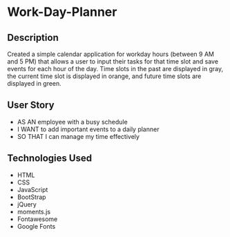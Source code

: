 # Work-Day-Planner


## Description
Created a simple calendar application for workday hours (between 9 AM and 5 PM) that allows a user to input their tasks for that time slot and save events for each hour of the day. Time slots in the past are displayed in gray, the current time slot is displayed in orange, and future time slots are displayed in green. 


## User Story
* AS AN employee with a busy schedule
* I WANT to add important events to a daily planner
* SO THAT I can manage my time effectively

## Technologies Used
* HTML
* CSS
* JavaScript
* BootStrap
* jQuery
* moments.js
* Fontawesome
* Google Fonts
